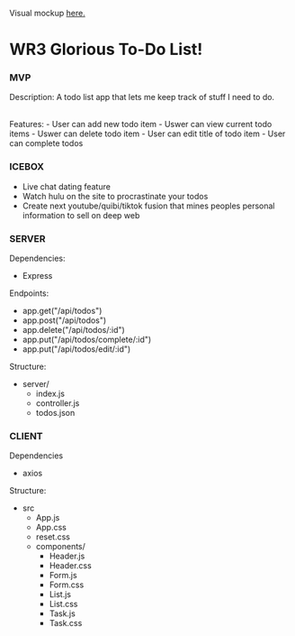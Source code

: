 Visual mockup <a href="https://www.figma.com/file/T96hsjPDiG18zqsOp6WzwU/Untitled?node-id=1%3A10">here.</a>

# WR3 Glorious To-Do List!

### MVP

Description: A todo list app that lets me keep track of stuff I need to do.

</br>
Features:
- User can add new todo item
- Uswer can view current todo items
- Uswer can delete todo item
- User can edit title of todo item
- User can complete todos

### ICEBOX
- Live chat dating feature
- Watch hulu on the site to procrastinate your todos
- Create next youtube/quibi/tiktok fusion that mines peoples personal information to sell on deep web

### SERVER
Dependencies:
- Express

Endpoints:
- app.get("/api/todos")
- app.post("/api/todos")
- app.delete("/api/todos/:id")
- app.put("/api/todos/complete/:id")
- app.put("/api/todos/edit/:id")

Structure:
- server/
    - index.js
    - controller.js
    - todos.json


### CLIENT
Dependencies
- axios

Structure:
- src
    - App.js
    - App.css
    - reset.css
    - components/
        - Header.js
        - Header.css
        - Form.js
        - Form.css
        - List.js
        - List.css
        - Task.js
        - Task.css